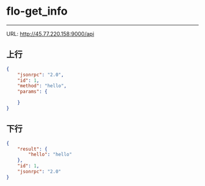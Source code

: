 # flo-get_info
---
URL: http://45.77.220.158:9000/api
## 上行

```json
{
	"jsonrpc": "2.0",
	"id": 1,
	"method": "hello",
	"params": {

	}
}
```

## 下行
```json
{
    "result": {
        "hello": "hello"
    },
    "id": 1,
    "jsonrpc": "2.0"
}
```